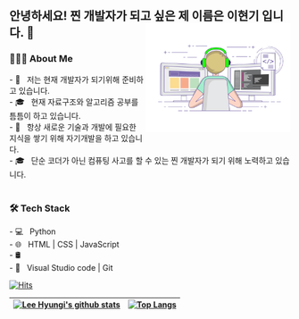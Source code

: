 <h2> 안녕하세요! 찐 개발자가 되고 싶은 제 이름은 이현기 입니다. 👋
 <img align="right" alt="GIF" src="https://raw.githubusercontent.com/devSouvik/devSouvik/master/gif3.gif" width="260"/>

 <h3> 👨🏻‍💻 About Me </h3>
- 🔭 &nbsp; 저는 현재 개발자가 되기위해 준비하고 있습니다.</br>
- 🎓 &nbsp; 현재 자료구조와 알고리즘 공부를 틈틈이 하고 있습니다.</br>
- 🤔 &nbsp; 항상 새로운 기술과 개발에 필요한 지식을 쌓기 위해 자기개발을 하고 있습니다.</br>
- 🎓 &nbsp; 단순 코더가 아닌 컴퓨팅 사고를 할 수 있는 찐 개발자가 되기 위해 노력하고 있습니다. </br>
</br>
<h3>🛠 Tech Stack</h3>
- 💻 &nbsp; Python </br>  
- 🌐 &nbsp; HTML | CSS | JavaScript </br>
- 🛢 &nbsp;  </br>
- 🔧 &nbsp; Visual Studio code | Git</br>

[![Hits](https://hits.seeyoufarm.com/api/count/incr/badge.svg?url=https%3A%2F%2Fgithub.com%2FLeeHyungi0622&count_bg=%2379C83D&title_bg=%23555555&icon=&icon_color=%23E7E7E7&title=hits&edge_flat=false)](https://hits.seeyoufarm.com)

| [![Lee Hyungi's github stats](https://github-readme-stats.vercel.app/api?username=LeeHyungi0622&show_icons=true&theme=gruvbox)](https://github.com/MikeHyungiLee/github-readme-stats) | [![Top Langs](https://github-readme-stats.vercel.app/api/top-langs/?username=LeeHyungi0622&layout=compact)](https://github.com/LeeHyungi0622/github-readme-stats) |
| ------------------------------------------------------------------------------------------------------------------------------------------------------------------------------------- | ----------------------------------------------------------------------------------------------------------------------------------------------------------------- |

</br>

